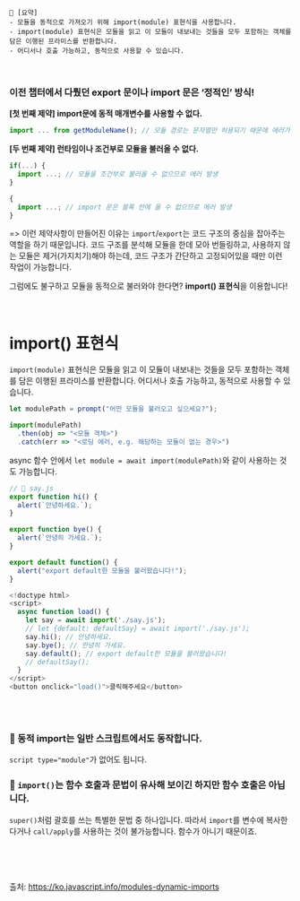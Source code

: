 ```
📍 [요약]
- 모듈을 동적으로 가져오기 위해 import(module) 표현식을 사용합니다.
- import(module) 표현식은 모듈을 읽고 이 모듈이 내보내는 것들을 모두 포함하는 객체를 담은 이행된 프라미스를 반환합니다. 
- 어디서나 호출 가능하고, 동적으로 사용할 수 있습니다.
```
<br/>

### 이전 챕터에서 다뤘던 export 문이나 import 문은 ‘정적인’ 방식!

**[첫 번째 제약] import문에 동적 매개변수를 사용할 수 없다.**
```js
import ... from getModuleName(); // 모듈 경로는 문자열만 허용되기 때문에 에러가 발생합니다.
```
**[두 번째 제약] 런타임이나 조건부로 모듈을 불러올 수 없다.**
```js
if(...) {
  import ...; // 모듈을 조건부로 불러올 수 없으므로 에러 발생
}

{
  import ...; // import 문은 블록 안에 올 수 없으므로 에러 발생
}
```

=> 이런 제약사항이 만들어진 이유는 `import`/`export`는 코드 구조의 중심을 잡아주는 역할을 하기 때문입니다. 코드 구조를 분석해 모듈을 한데 모아 번들링하고, 사용하지 않는 모듈은 제거(가지치기)해야 하는데, 코드 구조가 간단하고 고정되어있을 때만 이런 작업이 가능합니다.

그럼에도 불구하고 모듈을 동적으로 불러와야 한다면? **import() 표현식**을 이용합니다!

<br/>

# import() 표현식
`import(module)` 표현식은 모듈을 읽고 이 모듈이 내보내는 것들을 모두 포함하는 객체를 담은 이행된 프라미스를 반환합니다. 어디서나 호출 가능하고, 동적으로 사용할 수 있습니다.
```js
let modulePath = prompt("어떤 모듈을 불러오고 싶으세요?");

import(modulePath)
  .then(obj => "<모듈 객체>")
  .catch(err => "<로딩 에러, e.g. 해당하는 모듈이 없는 경우>")
```
async 함수 안에서 `let module = await import(modulePath)`와 같이 사용하는 것도 가능합니다.
```js
// 📁 say.js
export function hi() {
  alert(`안녕하세요.`);
}

export function bye() {
  alert(`안녕히 가세요.`);
}

export default function() {
  alert("export default한 모듈을 불러왔습니다!");
}
```
```js
<!doctype html>
<script>
  async function load() {
    let say = await import('./say.js');
    // let {default: defaultSay} = await import('./say.js');
    say.hi(); // 안녕하세요.
    say.bye(); // 안녕히 가세요.
    say.default(); // export default한 모듈을 불러왔습니다!
    // defaultSay();
  }
</script>
<button onclick="load()">클릭해주세요</button>
```

<br/><br/>

### 🚨 동적 import는 일반 스크립트에서도 동작합니다. 
`script type="module"`가 없어도 됩니다.

### 🚨 `import()`는 함수 호출과 문법이 유사해 보이긴 하지만 함수 호출은 아닙니다.
`super()`처럼 괄호를 쓰는 특별한 문법 중 하나입니다.
따라서 `import`를 변수에 복사한다거나 `call/apply`를 사용하는 것이 불가능합니다. 함수가 아니기 때문이죠.

<br/><br/><br/>

출처: https://ko.javascript.info/modules-dynamic-imports
